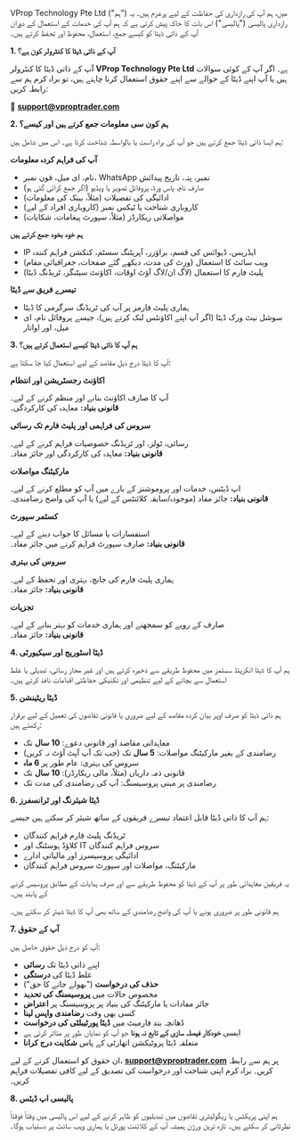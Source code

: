 VProp Technology Pte Ltd ("ہم") میں، ہم آپ کی رازداری کی حفاظت کے لیے پرعزم ہیں۔ یہ رازداری پالیسی ("پالیسی") اس بات کا خاکہ پیش کرتی ہے کہ ہم آپ کی خدمات کے استعمال کے دوران آپ کے ذاتی ڈیٹا کو کیسے جمع، استعمال، محفوظ اور تحفظ کرتے ہیں۔

**1\. آپ کے ذاتی ڈیٹا کا کنٹرولر کون ہے؟**

آپ کے ذاتی ڈیٹا کا کنٹرولر **VProp Technology Pte Ltd** ہے۔ اگر آپ کے کوئی سوالات ہیں یا آپ اپنے ڈیٹا کے حوالے سے اپنے حقوق استعمال کرنا چاہتے ہیں، تو براہ کرم ہم سے رابطہ کریں:

📧 **[support@vproptrader\.com](mailto:support@vproptrader.com)**

**2\. ہم کون سی معلومات جمع کرتے ہیں اور کیسے؟**

ہم ایسا ذاتی ڈیٹا جمع کرتے ہیں جو آپ کی براہ راست یا بالواسطہ شناخت کرتا ہے۔ اس میں شامل ہیں:

**آپ کی فراہم کردہ معلومات**

- نام، ای میل، فون نمبر، WhatsApp نمبر، پتہ، تاریخ پیدائش
- صارف نام، پاس ورڈ، پروفائل تصویر یا ویڈیو (اگر جمع کرائی گئی ہو)
- ادائیگی کی تفصیلات (مثلاً، بینک کی معلومات)
- کاروباری شناخت یا ٹیکس نمبر (کاروباری افراد کے لیے)
- مواصلاتی ریکارڈز (مثلاً، سپورٹ پیغامات، شکایات)

**ہم خود بخود جمع کرتے ہیں**

- IP ایڈریس، ڈیوائس کی قسم، براؤزر، آپریٹنگ سسٹم، کنکشن فراہم کنندہ
- ویب سائٹ کا استعمال (وزٹ کی مدت، دیکھے گئے صفحات، جغرافیائی مقام)
- پلیٹ فارم کا استعمال (لاگ ان/لاگ آؤٹ اوقات، اکاؤنٹ سیٹنگز، ٹریڈنگ ڈیٹا)

**تیسرے فریق سے ڈیٹا**

- ہماری پلیٹ فارمز پر آپ کی ٹریڈنگ سرگرمی کا ڈیٹا
- سوشل نیٹ ورک ڈیٹا (اگر آپ اپنے اکاؤنٹس لنک کرتے ہیں)، جیسے پروفائل نام، ای میل، اور اواتار

**3\. ہم آپ کا ذاتی ڈیٹا کیسے استعمال کرتے ہیں؟**

آپ کا ڈیٹا درج ذیل مقاصد کے لیے استعمال کیا جا سکتا ہے:

**اکاؤنٹ رجسٹریشن اور انتظام**

آپ کا صارف اکاؤنٹ بنانے اور منظم کرنے کے لیے۔  
**قانونی بنیاد:** معاہدہ کی کارکردگی۔

**سروس کی فراہمی اور پلیٹ فارم تک رسائی**

رسائی، ٹولز، اور ٹریڈنگ خصوصیات فراہم کرنے کے لیے۔  
**قانونی بنیاد:** معاہدہ کی کارکردگی اور جائز مفاد۔

**مارکیٹنگ مواصلات**

اپ ڈیٹس، خدمات اور پروموشنز کے بارے میں آپ کو مطلع کرنے کے لیے۔  
**قانونی بنیاد:** جائز مفاد (موجودہ/سابقہ کلائنٹس کے لیے) یا آپ کی واضح رضامندی۔

**کسٹمر سپورٹ**

استفسارات یا مسائل کا جواب دینے کے لیے۔  
**قانونی بنیاد:** صارف سپورٹ فراہم کرنے میں جائز مفاد۔

**سروس کی بہتری**

ہماری پلیٹ فارم کی جانچ، بہتری اور تحفظ کے لیے۔  
**قانونی بنیاد:** جائز مفاد۔

**تجزیات**

صارف کے رویے کو سمجھنے اور ہماری خدمات کو بہتر بنانے کے لیے۔  
**قانونی بنیاد:** جائز مفاد۔

**4\. ڈیٹا اسٹوریج اور سیکیورٹی**

ہم آپ کا ڈیٹا انکرپٹڈ سسٹمز میں محفوظ طریقے سے ذخیرہ کرتے ہیں اور غیر مجاز رسائی، تبدیلی یا غلط استعمال سے بچانے کے لیے تنظیمی اور تکنیکی حفاظتی اقدامات نافذ کرتے ہیں۔

**5\. ڈیٹا ریٹینشن**

ہم ذاتی ڈیٹا کو صرف اوپر بیان کردہ مقاصد کے لیے ضروری یا قانونی تقاضوں کی تعمیل کے لیے برقرار رکھتے ہیں:

- معاہداتی مقاصد اور قانونی دعوے: **10 سال** تک
- رضامندی کے بغیر مارکیٹنگ مواصلات: **5 سال** تک (جب تک آپ آپٹ آؤٹ نہ کریں)
- سروس کی بہتری: عام طور پر **6 ماہ**
- قانونی ذمہ داریاں (مثلاً، مالی ریکارڈز): **10 سال** تک
- رضامندی پر مبنی پروسیسنگ: آپ کی رضامندی کی مدت تک

**6\. ڈیٹا شیئرنگ اور ٹرانسفرز**

ہم آپ کا ذاتی ڈیٹا قابل اعتماد تیسرے فریقوں کے ساتھ شیئر کر سکتے ہیں جیسے:

- ٹریڈنگ پلیٹ فارم فراہم کنندگان
- کلاؤڈ ہوسٹنگ اور IT سروس فراہم کنندگان
- ادائیگی پروسیسرز اور مالیاتی ادارے
- مارکیٹنگ، مواصلات اور سپورٹ سروس فراہم کنندگان

یہ فریقین معاہداتی طور پر آپ کے ڈیٹا کو محفوظ طریقے سے اور صرف ہدایات کے مطابق پروسیس کرنے کے پابند ہیں۔

ہم قانونی طور پر ضروری ہونے یا آپ کی واضح رضامندی کے ساتھ بھی آپ کا ڈیٹا شیئر کر سکتے ہیں۔

**7\. آپ کے حقوق**

آپ کو درج ذیل حقوق حاصل ہیں:

- اپنے ذاتی ڈیٹا تک **رسائی**
- غلط ڈیٹا کی **درستگی**
- **حذف کی درخواست** ("بھولے جانے کا حق")
- مخصوص حالات میں **پروسیسنگ کی تحدید**
- جائز مفادات یا مارکیٹنگ کی بنیاد پر پروسیسنگ پر **اعتراض**
- کسی بھی وقت **رضامندی واپس لینا**
- ڈھانچہ بند فارمیٹ میں **ڈیٹا پورٹیبلٹی کی درخواست**
- ایسی **خودکار فیصلہ سازی کے تابع نہ ہونا** جو آپ کو نمایاں طور پر متاثر کرتی ہے
- متعلقہ ڈیٹا پروٹیکشن اتھارٹی کے پاس **شکایت درج کرانا**

ان حقوق کو استعمال کرنے کے لیے، **[support@vproptrader\.com](mailto:support@vproptrader.com)** پر ہم سے رابطہ کریں۔ براہ کرم اپنی شناخت اور درخواست کی تصدیق کے لیے کافی تفصیلات فراہم کریں۔

**8\. پالیسی اپ ڈیٹس**

ہم اپنی پریکٹس یا ریگولیٹری تقاضوں میں تبدیلیوں کو ظاہر کرنے کے لیے اس پالیسی میں وقتاً فوقتاً نظرثانی کر سکتے ہیں۔ تازہ ترین ورژن ہمیشہ آپ کے کلائنٹ پورٹل یا ہماری ویب سائٹ پر دستیاب ہوگا۔
